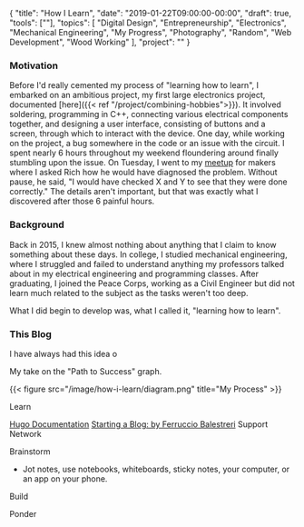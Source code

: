 {
    "title": "How I Learn",
    "date": "2019-01-22T09:00:00-00:00",
    "draft": true,
    "tools": [""],
    "topics": [
        "Digital Design",
        "Entrepreneurship",
        "Electronics",
        "Mechanical Engineering",
        "My Progress",
        "Photography",
        "Random",
        "Web Development",
        "Wood Working"
    ],
    "project": ""
}


### Motivation

Before I'd really cemented my process of "learning how to learn", I embarked on an ambitious project, my first large electronics project, documented [here]({{< ref "/project/combining-hobbies">}}). It involved soldering, programming in C++, connecting various electrical components together, and designing a user interface, consisting of buttons and a screen, through which to interact with the device. One day, while working on the project, a bug somewhere in the code or an issue with the circuit. I spent nearly 6 hours throughout my weekend floundering around finally stumbling upon the issue. On Tuesday, I went to my [meetup](http://www.cambridgehackspace.com/) for makers where I asked Rich how he would have diagnosed the problem. Without pause, he said, "I would have checked X and Y to see that they were done correctly." The details aren't important, but that was exactly what I discovered after those 6 painful hours. 

### Background

Back in 2015, I knew almost nothing about anything that I claim to know something about these days. In college, I studied mechanical engineering, where I struggled and failed to understand anything my professors talked about in my electrical engineering and programming classes. After graduating, I joined the Peace Corps, working as a Civil Engineer but did not learn much related to the subject as the tasks weren't too deep.

What I did begin to develop was, what I called it, "learning how to learn". 



### This Blog



I have always had this idea o

My take on the "Path to Success" graph.

{{< figure src="/image/how-i-learn/diagram.png" title="My Process" >}}

Learn

[Hugo Documentation](https://gohugo.io/documentation/)
[Starting a Blog: by Ferruccio Balestreri](https://ferrucc.io/posts/starting-a-blog)
Support Network

Brainstorm
- Jot notes, use notebooks, whiteboards, sticky notes, your computer, or an app on your phone. 

Build

Ponder